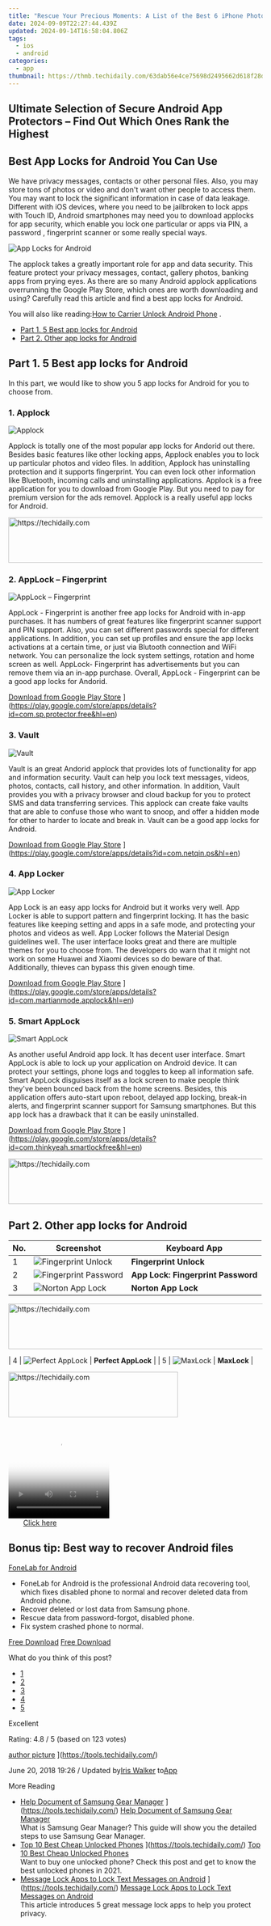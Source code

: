 ```yaml
---
title: "Rescue Your Precious Moments: A List of the Best 6 iPhone Photography Recovery Tools"
date: 2024-09-09T22:27:44.439Z
updated: 2024-09-14T16:58:04.806Z
tags:
  - ios
  - android
categories:
  - app
thumbnail: https://thmb.techidaily.com/63dab56e4ce75698d2495662d618f28dc10e8ea5781384709b703dd0571829f2.jpg
---
```


## Ultimate Selection of Secure Android App Protectors – Find Out Which Ones Rank the Highest

## Best App Locks for Android You Can Use

 We have privacy messages, contacts or other personal files. Also, you may store tons of photos or video and don't want other people to access them. You may want to lock the significant information in case of data leakage. Different with iOS devices, where you need to be jailbroken to lock apps with Touch ID, Android smartphones may need you to download applocks for app security, which enable you lock one particular or apps via PIN, a password , fingerprint scanner or some really special ways.

![App Locks for Android](https://www.aiseesoft.com/images/fonelab-for-android/app-locks-for-android.jpg)

 The applock takes a greatly important role for app and data security. This feature protect your privacy messages, contact, gallery photos, banking apps from prying eyes. As there are so many Android applock applications overrunning the Google Play Store, which ones are worth downloading and using? Carefully read this article and find a best app locks for Android.

 You will also like reading:[How to Carrier Unlock Android Phone](https://tools.techidaily.com/) .

* [Part 1. 5 Best app locks for Android](https://tools.techidaily.com/)
* [Part 2. Other app locks for Android](https://tools.techidaily.com/)

## Part 1\. 5 Best app locks for Android

 In this part, we would like to show you 5 app locks for Android for you to choose from.

### 1\. Applock

![Applock](https://www.aiseesoft.com/images/fonelab-for-android/applock.jpg)

 Applock is totally one of the most popular app locks for Andorid out there. Besides basic features like other locking apps, Applock enables you to lock up particular photos and video files. In addition, Applock has uninstalling protection and it supports fingerprint. You can even lock other information like Bluetooth, incoming calls and uninstalling applications. Applock is a free application for you to download from Google Play. But you need to pay for premium version for the ads removel. Applock is a really useful app locks for Android.

<!-- affiliate ads begin -->
<a href="https://appsumo.8odi.net/c/5597632/2118324/7443" target="_top" id="2118324">
  <img src="//a.impactradius-go.com/display-ad/7443-2118324" border="0" alt="https://techidaily.com" width="600" height="90"/>
</a>
<img height="0" width="0" src="https://appsumo.8odi.net/i/5597632/2118324/7443" style="position:absolute;visibility:hidden;" border="0" />
<!-- affiliate ads end -->

### 2\. AppLock – Fingerprint

![AppLock – Fingerprint](https://www.aiseesoft.com/images/fonelab-for-android/applock-fingerprint.jpg)

 AppLock - Fingerprint is another free app locks for Android with in-app purchases. It has numbers of great features like fingerprint scanner support and PIN support. Also, you can set different passwords special for different applications. In addition, you can set up profiles and ensure the app locks activations at a certain time, or just via Blutooth connection and WiFi network. You can personalize the lock system settings, rotation and home screen as well. AppLock- Fingerprint has advertisements but you can remove them via an in-app purchase. Overall, AppLock - Fingerprint can be a good app locks for Andorid.

[Download from Google Play Store](https://www.aiseesoft.com/images/resource/google-play-logo.jpg) ](https://play.google.com/store/apps/details?id=com.sp.protector.free&hl=en)

### 3\. Vault

![Vault](https://www.aiseesoft.com/images/fonelab-for-android/vault.jpg)

 Vault is an great Andorid applock that provides lots of functionality for app and information security. Vault can help you lock text messages, videos, photos, contacts, call history, and other information. In addition, Vault provides you with a privacy browser and cloud backup for you to protect SMS and data transferring services. This applock can create fake vaults that are able to confuse those who want to snoop, and offer a hidden mode for other to harder to locate and break in. Vault can be a good app locks for Android.

[Download from Google Play Store](https://www.aiseesoft.com/images/resource/google-play-logo.jpg) ](https://play.google.com/store/apps/details?id=com.netqin.ps&hl=en)

### 4\. App Locker

![App Locker](https://www.aiseesoft.com/images/fonelab-for-android/app-locker.jpg)

 App Lock is an easy app locks for Android but it works very well. App Locker is able to support pattern and fingerprint locking. It has the basic features like keeping setting and apps in a safe mode, and protecting your photos and videos as well. App Locker follows the Material Design guidelines well. The user interface looks great and there are multiple themes for you to choose from. The developers do warn that it might not work on some Huawei and Xiaomi devices so do beware of that. Additionally, thieves can bypass this given enough time.

[Download from Google Play Store](https://www.aiseesoft.com/images/resource/google-play-logo.jpg) ](https://play.google.com/store/apps/details?id=com.martianmode.applock&hl=en)

### 5\. Smart AppLock

![Smart AppLock](https://www.aiseesoft.com/images/fonelab-for-android/smart-applock.jpg)

 As another useful Android app lock. It has decent user interface. Smart AppLock is able to lock up your application on Android device. It can protect your settings, phone logs and toggles to keep all information safe. Smart AppLock disguises itself as a lock screen to make people think they've been bounced back from the home screens. Besides, this application offers auto-start upon reboot, delayed app locking, break-in alerts, and fingerprint scanner support for Samsung smartphones. But this app lock has a drawback that it can be easily uninstalled.

[Download from Google Play Store](https://www.aiseesoft.com/images/resource/google-play-logo.jpg) ](https://play.google.com/store/apps/details?id=com.thinkyeah.smartlockfree&hl=en)

<!-- affiliate ads begin -->
<a href="https://aligracehair.sjv.io/c/5597632/2135405/19272" target="_top" id="2135405">
  <img src="//a.impactradius-go.com/display-ad/19272-2135405" border="0" alt="https://techidaily.com" width="728" height="90"/>
</a>
<img height="0" width="0" src="https://aligracehair.sjv.io/i/5597632/2135405/19272" style="position:absolute;visibility:hidden;" border="0" />
<!-- affiliate ads end -->

## Part 2\. Other app locks for Android

| No. | Screenshot                                                                                             | Keyboard App                       |
| --- | ------------------------------------------------------------------------------------------------------ | ---------------------------------- |
| 1   | ![Fingerprint Unlock](https://www.aiseesoft.com/images/fonelab-for-android/fingerprint-unlock.jpg)     | **Fingerprint Unlock**             |
| 2   | ![Fingerprint Password](https://www.aiseesoft.com/images/fonelab-for-android/fingerprint-password.jpg) | **App Lock: Fingerprint Password** |
| 3   | ![Norton App Lock](https://www.aiseesoft.com/images/fonelab-for-android/norton-app-lock.jpg)           | **Norton App Lock**                |

<!-- affiliate ads begin -->
<a href="https://appsumo.8odi.net/c/5597632/2130887/7443" target="_top" id="2130887">
  <img src="//a.impactradius-go.com/display-ad/7443-2130887" border="0" alt="https://techidaily.com" width="728" height="90"/>
</a>
<img height="0" width="0" src="https://appsumo.8odi.net/i/5597632/2130887/7443" style="position:absolute;visibility:hidden;" border="0" />
<!-- affiliate ads end -->

| 4   | ![Perfect AppLock](https://www.aiseesoft.com/images/fonelab-for-android/perfect-applock.jpg)           | **Perfect AppLock**                |
| 5   | ![MaxLock](https://www.aiseesoft.com/images/fonelab-for-android/maxlock.jpg)                           | **MaxLock**                        |

<!-- affiliate ads begin -->
<a href="https://aligracehair.sjv.io/c/5597632/2115948/19272" target="_top" id="2115948">
  <img src="//a.impactradius-go.com/display-ad/19272-2115948" border="0" alt="https://techidaily.com" width="336" height="90"/>
</a>
<img height="0" width="0" src="https://aligracehair.sjv.io/i/5597632/2115948/19272" style="position:absolute;visibility:hidden;" border="0" />
<!-- affiliate ads end -->

<!-- affiliate ads begin -->
<span id="1328683">
					<video width="200" height="200" style="cursor:pointer"
           poster="//a.impactradius-go.com/display-clicktoplayimage/1328683.png"
           onclick="if(!this.playClicked){this.play();this.setAttribute('controls',true);this.playClicked=true;}">
	   <source src="//a.impactradius-go.com/display-ad/15852-1328683">
	   <img src="//a.impactradius-go.com/display-clicktoplayimage/1328683.png" style="border: none; height: 100%; width: 100%; object-fit: contain">
	</video>
	<div style="width:125px;text-align:center"><a href="javascript:window.open(decodeURIComponent('https%3A%2F%2Fthefitville.pxf.io%2Fc%2F5597632%2F1328683%2F15852'), '_blank');void(0);">Click here</a></div>
</span>
<img height="0" width="0" src="https://imp.pxf.io/i/5597632/1328683/15852" style="position:absolute;visibility:hidden;" border="0" />
<!-- affiliate ads end -->

## Bonus tip: Best way to recover Android files

[FoneLab for Android](https://tools.techidaily.com/aiseesoft-android-data-recovery/)

* FoneLab for Android is the professional Android data recovering tool, which fixes disabled phone to normal and recover deleted data from Android phone.
* Recover deleted or lost data from Samsung phone.
* Rescue data from password-forgot, disabled phone.
* Fix system crashed phone to normal.

[Free Download](https://secure.2checkout.com/order/cart.php?PRODS=4644627&QTY=1&AFFILIATE=108875) [Free Download](https://secure.2checkout.com/order/cart.php?PRODS=4659467&QTY=1&AFFILIATE=108875)

What do you think of this post?

* [1](https://tools.techidaily.com/)
* [2](https://tools.techidaily.com/)
* [3](https://tools.techidaily.com/)
* [4](https://tools.techidaily.com/)
* [5](https://tools.techidaily.com/)

Excellent

Rating: 4.8 / 5 (based on 123 votes)

[author picture](https://www.aiseesoft.com/images/author/iris.png) ](https://tools.techidaily.com/)

 June 20, 2018 19:26 / Updated by[Iris Walker](https://tools.techidaily.com/) to[App](https://tools.techidaily.com/)

More Reading

* [Help Document of Samsung Gear Manager](https://www.aiseesoft.com/images/more-reading/samsung-gear-manager-s.jpg) ](https://tools.techidaily.com/) [Help Document of Samsung Gear Manager](https://tools.techidaily.com/)  
 What is Samsung Gear Manager? This guide will show you the detailed steps to use Samsung Gear Manager.
* [Top 10 Best Cheap Unlocked Phones](https://www.aiseesoft.com/images/more-reading/best-unlocked-phones-s.jpg) ](https://tools.techidaily.com/) [Top 10 Best Cheap Unlocked Phones](https://tools.techidaily.com/)  
 Want to buy one unlocked phone? Check this post and get to know the best unlocked phones in 2021.
* [Message Lock Apps to Lock Text Messages on Android](https://www.aiseesoft.com/images/more-reading/message-lock-app-s.jpg) ](https://tools.techidaily.com/) [Message Lock Apps to Lock Text Messages on Android](https://tools.techidaily.com/)  
 This article introduces 5 great message lock apps to help you protect privacy.

<ins class="adsbygoogle"
     style="display:block"
     data-ad-format="autorelaxed"
     data-ad-client="ca-pub-7571918770474297"
     data-ad-slot="1223367746"></ins>

<ins class="adsbygoogle"
     style="display:block"
     data-ad-client="ca-pub-7571918770474297"
     data-ad-slot="8358498916"
     data-ad-format="auto"
     data-full-width-responsive="true"></ins>



